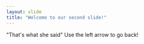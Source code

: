 ```yaml
---
layout: slide
title: "Welcome to our second slide!"
---
```

"That's what she said"
Use the left arrow to go back!
